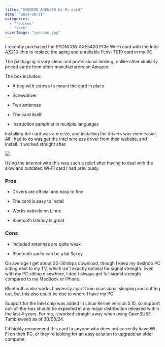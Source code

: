 ```yaml
---
title: "SYONCON AXE5400 Wi-Fi card"
date: "2024-08-31"
categories: 
  - "reviews"
  - "tech"
coverImage: "syoncon.jpg"
---
```


I recently purchased the SYONCON AXE5400 PCIe Wi-Fi card with the Intel AX210 chip to replace the aging and unreliable Fenvi T919 card in my PC.

The packaging is very clean and professional looking, unlike other similarly priced cards from other manufacturers on Amazon.

The box includes:

- A bag with screws to mount the card in place

- Screwdriver

- Two antennas

- The card itself

- Instruction pamphlet in multiple languages

Installing the card was a breeze, and installing the drivers was even easier. All I had to do was get the Intel wireless driver from their website, and install. It worked straight after.

![](images/Screenshot-2024-08-31-at-17-38-34-Intel®-Wi-Fi-6E-AX210-1024x592.png)

Using the internet with this was such a relief after having to deal with the slow and outdated Wi-Fi card I had previously.

### Pros

- Drivers are official and easy to find

- The card is easy to install

- Works natively on Linux

- Bluetooth latency is great

### Cons

- Included antennas are quite weak

- Bluetooth audio can be a bit flakey

On average I get about 30-50mbps download, though I keep my desktop PC sitting next to my TV, which isn't exactly optimal for signal strength. Even with my PC sitting elsewhere, I don't always get full signal strength compared to my MacBook or iPhone.

Bluetooth audio works flawlessly apart from ocassional skipping and cutting out, but this also could be due to where I have my PC.

Support for the Intel chip was added in Linux Kernel version 5.10, so support out-of-the-box should be expected in any major distribution released within the last 4 years. For me, it worked straight away when using OpenSUSE Tumbleweed as of 30/08/24.

I'd highly recommend this card to anyone who does not currently have Wi-Fi on their PC, or they're looking for an easy solution to upgrade an older computer.
